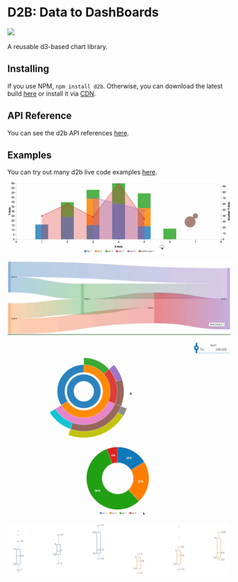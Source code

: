# D2B: Data to DashBoards

<a href = 'http://d2bjs.org'><img width = '250' src = 'https://raw.githubusercontent.com/d2bjs/d2b/master/logo/logo.png'></a>

A reusable d3-based chart library.

## Installing

If you use NPM, `npm install d2b`. Otherwise, you can download the latest build [here](https://github.com/d2bjs/d2b) or install it via [CDN](https://unpkg.com/d2b/build/d2b.min.js).

## API Reference

You can see the d2b API references [here](http://docs.d2bjs.org).

## Examples

You can try out many d2b live code examples [here](http://d2bjs.org).

![Local Image](./docs/gifs/chart-axis.gif)

![Local Image](./docs/gifs/chart-sankey.gif)

![Local Image](./docs/gifs/chart-sunburst.gif)

![Local Image](./docs/gifs/chart-pie.gif)

![Local Image](./docs/gifs/box-plot-svg-transition.gif)
